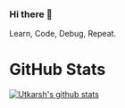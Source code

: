 ### Hi there 👋
Learn, Code, Debug, Repeat.
<!--
**Utkarsh-Patel-13/Utkarsh-Patel-13** is a ✨ _special_ ✨ repository because its `README.md` (this file) appears on your GitHub profile.

Here are some ideas to get you started:

- 🔭 I’m currently working on ...
- 🌱 I’m currently learning ...
- 👯 I’m looking to collaborate on ...
- 🤔 I’m looking for help with ...
- 💬 Ask me about ...
- 📫 How to reach me: ...
- 😄 Pronouns: ...
- ⚡ Fun fact: ...

![visitors](https://visitor-badge.glitch.me/badge?page_id=Utkarsh-Patel-13.Utkarsh-Patel-13)
-->
<h1>GitHub Stats</h1>

[![Utkarsh's github stats](https://github-readme-stats.vercel.app/api?username=Utkarsh-Patel-13&count_private=true&show_icons=true&include_all_commits=true)](https://github.com/Utkarsh-Patel-13)
